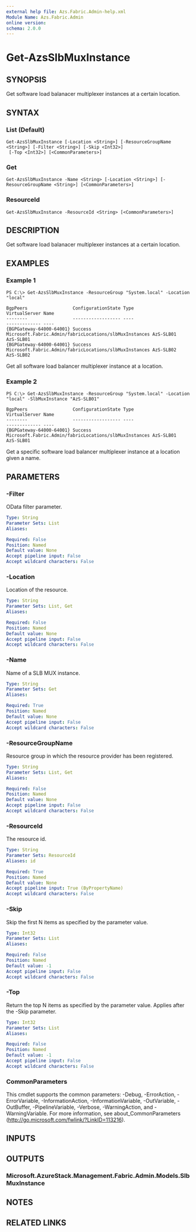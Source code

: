 ```yaml
---
external help file: Azs.Fabric.Admin-help.xml
Module Name: Azs.Fabric.Admin
online version: 
schema: 2.0.0
---
```


# Get-AzsSlbMuxInstance

## SYNOPSIS
Get software load balanacer multiplexer instances at a certain location.

## SYNTAX

### List (Default)
```
Get-AzsSlbMuxInstance [-Location <String>] [-ResourceGroupName <String>] [-Filter <String>] [-Skip <Int32>]
 [-Top <Int32>] [<CommonParameters>]
```

### Get
```
Get-AzsSlbMuxInstance -Name <String> [-Location <String>] [-ResourceGroupName <String>] [<CommonParameters>]
```

### ResourceId
```
Get-AzsSlbMuxInstance -ResourceId <String> [<CommonParameters>]
```

## DESCRIPTION
Get software load balanacer multiplexer instances at a certain location.

## EXAMPLES

### Example 1
```
PS C:\> Get-AzsSlbMuxInstance -ResourceGroup "System.local" -Location "local"

BgpPeers                 ConfigurationState Type                                                   VirtualServer Name
--------                 ------------------ ----                                                   ------------- ----
{BGPGateway-64000-64001} Success            Microsoft.Fabric.Admin/fabricLocations/slbMuxInstances AzS-SLB01     AzS-SLB01
{BGPGateway-64000-64001} Success            Microsoft.Fabric.Admin/fabricLocations/slbMuxInstances AzS-SLB02     AzS-SLB02
```

Get all software load balancer multiplexer instance at a location.

### Example 2
```
PS C:\> Get-AzsSlbMuxInstance -ResourceGroup "System.local" -Location "local" -SlbMuxInstance "AzS-SLB01"

BgpPeers                 ConfigurationState Type                                                   VirtualServer Name
--------                 ------------------ ----                                                   ------------- ----
{BGPGateway-64000-64001} Success            Microsoft.Fabric.Admin/fabricLocations/slbMuxInstances AzS-SLB01     AzS-SLB01
```

Get a specific software load balancer multiplexer instance at a location given a name.

## PARAMETERS

### -Filter
OData filter parameter.

```yaml
Type: String
Parameter Sets: List
Aliases: 

Required: False
Position: Named
Default value: None
Accept pipeline input: False
Accept wildcard characters: False
```

### -Location
Location of the resource.

```yaml
Type: String
Parameter Sets: List, Get
Aliases: 

Required: False
Position: Named
Default value: None
Accept pipeline input: False
Accept wildcard characters: False
```

### -Name
Name of a SLB MUX instance.

```yaml
Type: String
Parameter Sets: Get
Aliases: 

Required: True
Position: Named
Default value: None
Accept pipeline input: False
Accept wildcard characters: False
```

### -ResourceGroupName
Resource group in which the resource provider has been registered.

```yaml
Type: String
Parameter Sets: List, Get
Aliases: 

Required: False
Position: Named
Default value: None
Accept pipeline input: False
Accept wildcard characters: False
```

### -ResourceId
The resource id.

```yaml
Type: String
Parameter Sets: ResourceId
Aliases: id

Required: True
Position: Named
Default value: None
Accept pipeline input: True (ByPropertyName)
Accept wildcard characters: False
```

### -Skip
Skip the first N items as specified by the parameter value.

```yaml
Type: Int32
Parameter Sets: List
Aliases: 

Required: False
Position: Named
Default value: -1
Accept pipeline input: False
Accept wildcard characters: False
```

### -Top
Return the top N items as specified by the parameter value.
Applies after the -Skip parameter.

```yaml
Type: Int32
Parameter Sets: List
Aliases: 

Required: False
Position: Named
Default value: -1
Accept pipeline input: False
Accept wildcard characters: False
```

### CommonParameters
This cmdlet supports the common parameters: -Debug, -ErrorAction, -ErrorVariable, -InformationAction, -InformationVariable, -OutVariable, -OutBuffer, -PipelineVariable, -Verbose, -WarningAction, and -WarningVariable. For more information, see about_CommonParameters (http://go.microsoft.com/fwlink/?LinkID=113216).

## INPUTS

## OUTPUTS

### Microsoft.AzureStack.Management.Fabric.Admin.Models.SlbMuxInstance

## NOTES

## RELATED LINKS

